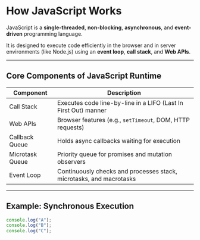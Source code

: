 # How JavaScript Works

JavaScript is a **single-threaded**, **non-blocking**, **asynchronous**, and **event-driven** programming language.

It is designed to execute code efficiently in the browser and in server environments (like Node.js) using an **event loop**, **call stack**, and **Web APIs**.

---

##  Core Components of JavaScript Runtime

| Component       | Description                                                                 |
|----------------|-----------------------------------------------------------------------------|
|  Call Stack    | Executes code line-by-line in a LIFO (Last In First Out) manner             |
|  Web APIs      | Browser features (e.g., `setTimeout`, DOM, HTTP requests)                   |
|  Callback Queue | Holds async callbacks waiting for execution                                 |
|  Microtask Queue | Priority queue for promises and mutation observers                         |
|  Event Loop     | Continuously checks and processes stack, microtasks, and macrotasks         |

---

##  Example: Synchronous Execution

```js
console.log("A");
console.log("B");
console.log("C");

